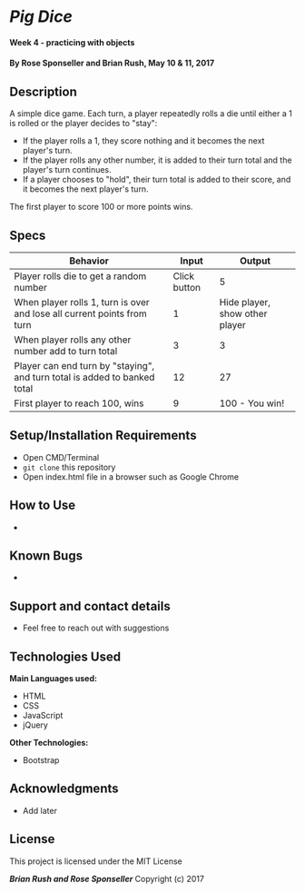 # _Pig Dice_

#### Week 4 - practicing with objects

#### By **Rose Sponseller and Brian Rush, May 10 & 11, 2017**

## Description

A simple dice game. Each turn, a player repeatedly rolls a die until either a 1 is rolled or the player decides to "stay":

* If the player rolls a 1, they score nothing and it becomes the next player's turn.
* If the player rolls any other number, it is added to their turn total and the player's turn continues.
* If a player chooses to "hold", their turn total is added to their score, and it becomes the next player's turn.

The first player to score 100 or more points wins.

## Specs

 | Behavior                                       |  Input | Output    |
 | ---------------------------------------------- | ------ | --------- |
 | Player rolls die to get a random number    | Click button      | 5      |
 | When player rolls 1, turn is over and lose all current points from turn  | 1 | Hide player, show other player  |
 | When player rolls any other number add to turn total | 3     | 3  |
 | Player can end turn by "staying", and turn total is added to banked total        | 12      | 27         |
 | First player to reach 100, wins     | 9      | 100 - You win!       |

## Setup/Installation Requirements

* Open CMD/Terminal
* `git clone` this repository
* Open index.html file in a browser such as Google Chrome

## How to Use

*

## Known Bugs

*

## Support and contact details

* Feel free to reach out with suggestions

## Technologies Used

**Main Languages used:**

* HTML
* CSS
* JavaScript
* jQuery

**Other Technologies:**

* Bootstrap

## Acknowledgments

* Add later

## License

This project is licensed under the MIT License

**_Brian Rush and Rose Sponseller_** Copyright (c) 2017
